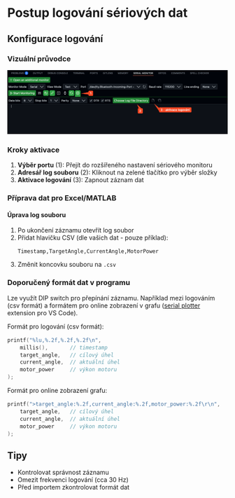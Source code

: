 # Postup logování sériových dat

## Konfigurace logování

### Vizuální průvodce
![VS Code Serial Monitor Logging](./imgs/logging.png)

### Kroky aktivace
1. **Výběr portu** (1): Přejít do rozšířeného nastavení sériového monitoru
2. **Adresář log souboru** (2): Kliknout na zelené tlačítko pro výběr složky
3. **Aktivace logování** (3): Zapnout záznam dat

### Příprava dat pro Excel/MATLAB

#### Úprava log souboru
1. Po ukončení záznamu otevřít log soubor
2. Přidat hlavičku CSV (dle vašich dat - pouze příklad):
   ```
   Timestamp,TargetAngle,CurrentAngle,MotorPower
   ```
3. Změnit koncovku souboru na `.csv`

### Doporučený formát dat v programu
Lze využít DIP switch pro přepínání záznamu. Například mezi logováním (csv formát) a formátem pro online zobrazení v grafu ([serial plotter](https://marketplace.visualstudio.com/items?itemName=badlogicgames.serial-plotter) extension pro VS Code).

Formát pro logování (csv formát):
```c
printf("%lu,%.2f,%.2f,%.2f\n", 
    millis(),       // timestamp
    target_angle,   // cílový úhel
    current_angle,  // aktuální úhel
    motor_power     // výkon motoru
);
```

Formát pro online zobrazení grafu:
```c
printf(">target_angle:%.2f,current_angle:%.2f,motor_power:%.2f\r\n", 
    target_angle,   // cílový úhel
    current_angle,  // aktuální úhel
    motor_power     // výkon motoru
);
```

## Tipy
- Kontrolovat správnost záznamu
- Omezit frekvenci logování (cca 30 Hz)
- Před importem zkontrolovat formát dat